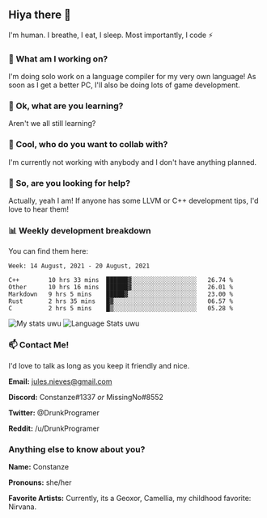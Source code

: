 ## Hiya there 👋

I'm human. I breathe, I eat, I sleep. Most importantly, I code ⚡️

### 🔭 What am I working on?

I'm doing solo work on a language compiler for my very own language! As soon as I get a better PC, I'll also be doing lots of game development.

### 🌱 Ok, what are you learning?

Aren't we all still learning?

### 👯 Cool, who do you want to collab with?

I'm currently not working with anybody and I don't have anything planned.

### 🤔 So, are you looking for help?

Actually, yeah I am! If anyone has some LLVM or C++ development tips, I'd love to hear them!

### 📊 Weekly development breakdown

You can find them here:

<!--START_SECTION:waka-->
```text
Week: 14 August, 2021 - 20 August, 2021

C++        10 hrs 33 mins  ██████▓░░░░░░░░░░░░░░░░░░   26.74 % 
Other      10 hrs 16 mins  ██████▓░░░░░░░░░░░░░░░░░░   26.01 % 
Markdown   9 hrs 5 mins    █████▓░░░░░░░░░░░░░░░░░░░   23.00 % 
Rust       2 hrs 35 mins   █▓░░░░░░░░░░░░░░░░░░░░░░░   06.57 % 
C          2 hrs 5 mins    █▒░░░░░░░░░░░░░░░░░░░░░░░   05.28 % 
```
<!--END_SECTION:waka-->
<!-- ![Constanze's wakatime stats](https://github-readme-stats.vercel.app/api/wakatime?username=constanze) -->

![My stats uwu](https://github-readme-stats.vercel.app/api?username=cstanze&show_icons=true&theme=onedark)
![Language Stats uwu](https://github-readme-stats.vercel.app/api/top-langs/?username=cstanze&layout=compact&theme=onedark)

### 📫 Contact Me!

I'd love to talk as long as you keep it friendly and nice.

**Email:** jules.nieves@gmail.com

**Discord:** Constanze#1337 *or* MissingNo#8552

**Twitter:** @DrunkProgramer

**Reddit:** /u/DrunkProgramer

### Anything else to know about you?

**Name:** Constanze

**Pronouns:** she/her

**Favorite Artists:** Currently, its a Geoxor, Camellia, my childhood favorite: Nirvana.
